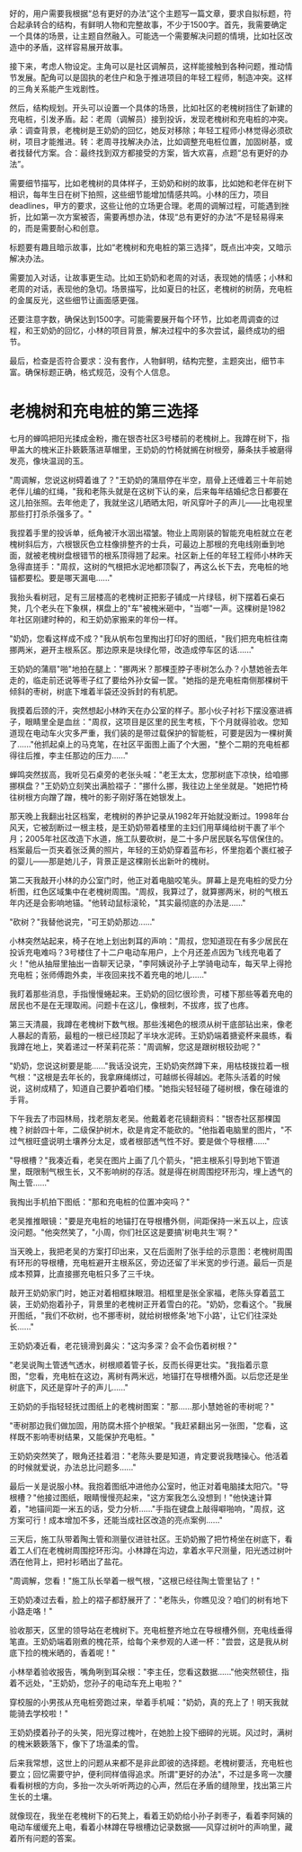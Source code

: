 <ReasoningChainRenderer>
好的，用户需要我根据“总有更好的办法”这个主题写一篇文章，要求自拟标题，符合起承转合的结构，有鲜明人物和完整故事，不少于1500字。首先，我需要确定一个具体的场景，让主题自然融入。可能选一个需要解决问题的情境，比如社区改造中的矛盾，这样容易展开故事。

接下来，考虑人物设定。主角可以是社区调解员，这样能接触到各种问题，推动情节发展。配角可以是固执的老住户和急于推进项目的年轻工程师，制造冲突。这样的三角关系能产生戏剧性。

然后，结构规划。开头可以设置一个具体的场景，比如社区的老槐树挡住了新建的充电桩，引发矛盾。起：老周（调解员）接到投诉，发现老槐树和充电桩的冲突。承：调查背景，老槐树是王奶奶的回忆，她反对移除；年轻工程师小林觉得必须砍树，项目才能推进。转：老周寻找解决办法，比如调整充电桩位置，加固树基，或者找替代方案。合：最终找到双方都接受的方案，皆大欢喜，点题“总有更好的办法”。

需要细节描写，比如老槐树的具体样子，王奶奶和树的故事，比如她和老伴在树下相识，每年生日在树下拍照，这些细节能增加情感共鸣。小林的压力，项目 deadlines，甲方的要求，这些让他的立场更合理。老周的调解过程，可能遇到挫折，比如第一次方案被否，需要再想办法，体现“总有更好的办法”不是轻易得来的，而是需要耐心和创意。

标题要有趣且暗示故事，比如“老槐树和充电桩的第三选择”，既点出冲突，又暗示解决办法。

需要加入对话，让故事更生动。比如王奶奶和老周的对话，表现她的情感；小林和老周的对话，表现他的急切。场景描写，比如夏日的社区，老槐树的树荫，充电桩的金属反光，这些细节让画面感更强。

还要注意字数，确保达到1500字。可能需要展开每个环节，比如老周调查的过程，和王奶奶的回忆，小林的项目背景，解决过程中的多次尝试，最终成功的细节。

最后，检查是否符合要求：没有套作，人物鲜明，结构完整，主题突出，细节丰富。确保标题正确，格式规范，没有个人信息。

</ReasoningChainRenderer>



# 老槐树和充电桩的第三选择

七月的蝉鸣把阳光揉成金粉，撒在银杏社区3号楼前的老槐树上。我蹲在树下，指甲盖大的槐米正扑簌簌落进草帽里，王奶奶的竹椅就搁在树根旁，藤条扶手被磨得发亮，像块温润的玉。

"周调解，您说这树碍着谁了？"王奶奶的蒲扇停在半空，扇骨上还缠着三十年前她老伴儿编的红绳，"我和老陈头就是在这树下认的亲，后来每年结婚纪念日都要在这儿拍张照。去年他走了，我就坐这儿晒晒太阳，听风穿叶子的声儿——比电视里那些打打杀杀强多了。"

我捏着手里的投诉单，纸角被汗水洇出褶皱。物业上周刚装的智能充电桩就立在老槐树斜后方，六根银灰色立柱像排整齐的士兵，可最边上那根的充电线刚垂到地面，就被老槐树盘根错节的根系顶得翘了起来。社区新上任的年轻工程师小林昨天急得直搓手："周叔，这树的气根把水泥地都顶裂了，再这么长下去，充电桩的地锚都要松。要是哪天漏电......"

我抬头看树冠，足有三层楼高的老槐树正把影子铺成一片绿毯，树下摆着石桌石凳，几个老头在下象棋，棋盘上的"车"被槐米砸中，"当啷"一声。这棵树是1982年社区刚建时种的，和王奶奶家搬来的年份一样。

"奶奶，您看这样成不成？"我从帆布包里掏出打印好的图纸，"我们把充电桩往南挪两米，避开主根系区。那边原来是块绿化带，改造成停车区的话......"

王奶奶的蒲扇"啪"地拍在腿上："挪两米？那棵歪脖子枣树怎么办？小慧她爸去年走的，临走前还说等枣子红了要给外孙女留一筐。"她指的是充电桩南侧那棵树干倾斜的枣树，树底下堆着半袋还没拆封的有机肥。

我摸着后颈的汗，突然想起小林昨天在办公室的样子。那小伙子衬衫下摆没塞进裤子，眼睛里全是血丝："周叔，这项目是区里的民生考核，下个月就得验收。您知道现在电动车火灾多严重，我们装的是带过载保护的智能桩，可要是因为一棵树黄了......"他抓起桌上的马克笔，在社区平面图上画了个大圈，"整个二期的充电桩都得往后推，李主任那边的压力......"

蝉鸣突然拔高，我听见石桌旁的老张头喊："老王太太，您那树底下凉快，给咱挪挪棋盘？"王奶奶立刻笑出满脸褶子："挪什么挪，我往边上坐坐就是。"她把竹椅往树根方向蹭了蹭，槐叶的影子刚好落在她银发上。

那天晚上我翻出社区档案，老槐树的养护记录从1982年开始就没断过。1998年台风天，它被刮断过一根主枝，是王奶奶带着楼里的主妇们用草绳给树干裹了半个月；2005年社区改造下水道，施工队要砍树，是二十多户居民联名写信保住的。档案最后一页夹着张泛黄的照片，年轻的王奶奶穿着蓝布衫，怀里抱着个裹红被子的婴儿——那是她儿子，背景正是这棵刚长出新叶的槐树。

第二天我敲开小林的办公室门时，他正对着电脑咬笔头。屏幕上是充电桩的受力分析图，红色区域集中在老槐树周围。"周叔，我算过了，就算挪两米，树的气根五年内还是会影响地锚。"他转动鼠标滚轮，"其实最彻底的办法是......"

"砍树？"我替他说完，"可王奶奶那边......"

小林突然站起来，椅子在地上划出刺耳的声响："周叔，您知道现在有多少居民在投诉充电难吗？3号楼住了十二户电动车用户，上个月还差点因为飞线充电着了火！"他从抽屉里抽出一沓聊天记录，"李阿姨说孙子上学骑电动车，每天早上得抢充电桩；张师傅跑外卖，半夜回来找不着充电的地儿......"

我盯着那些消息，手指慢慢蜷起来。王奶奶的回忆很珍贵，可楼下那些等着充电的居民也不是在无理取闹。问题卡在这儿，像根刺，不拔疼，拔了也疼。

第三天清晨，我蹲在老槐树下数气根。那些浅褐色的根须从树干底部钻出来，像老人暴起的青筋，最粗的一根已经顶起了半块水泥砖。王奶奶端着搪瓷杯来晨练，看我蹲在地上，笑着递过一杯茉莉花茶："周调解，您这是跟树根较劲呢？"

"奶奶，您说这树要是能......"我话没说完，王奶奶突然蹲下来，用枯枝拨拉着一根气根："这根是去年长的，我拿麻绳绑过，可越绑长得越凶。老陈头活着的时候说，这树成精了，知道自己要护着咱们楼。"她指尖轻轻碰了碰树根，像在碰谁的手背。

下午我去了市园林局，找老朋友老吴。他戴着老花镜翻资料："银杏社区那棵国槐？树龄四十年，二级保护树木，砍是肯定不能砍的。"他指着电脑里的图片，"不过气根旺盛说明土壤养分太足，或者根部透气性不好。要是做个导根槽......"

"导根槽？"我凑近看，老吴在图片上画了几个箭头，"把主根系引导到地下管道里，既限制气根生长，又不影响树的存活。就是得在树周围挖环形沟，埋上透气的陶土管......"

我掏出手机拍下图纸："那和充电桩的位置冲突吗？"

老吴推推眼镜："要是充电桩的地锚打在导根槽外侧，间距保持一米五以上，应该没问题。"他突然笑了，"小周，你们社区这是要搞'树电共生'啊？"

当天晚上，我把老吴的方案打印出来，又在后面附了张手绘的示意图：老槐树周围有环形的导根槽，充电桩避开主根系区，旁边还留了半米宽的步行道。最后一页是成本预算，比直接挪充电桩只多了三千块。

敲开王奶奶家门时，她正对着相框抹眼泪。相框里是张全家福，老陈头穿着蓝工装，王奶奶抱着孙子，背景里的老槐树正开着雪白的花。"奶奶，您看这个。"我展开图纸，"我们不砍树，也不挪枣树，就给树根修条'地下小路'，让它们往深处长......"

王奶奶凑近看，老花镜滑到鼻尖："这沟多深？会不会伤着树根？"

"老吴说陶土管透气透水，树根顺着管子长，反而长得更壮实。"我指着示意图，"您看，充电桩在这边，离树有两米远，地锚打在导根槽外面。以后您还是坐树底下，风还是穿叶子的声儿......"

王奶奶的手指轻轻抚过图纸上的老槐树图案："那......那小慧她爸的枣树呢？"

"枣树那边我们做加固，用防腐木搭个护根架。"我赶紧翻出另一张图，"您看，这样既不影响枣树结果，又能保护充电桩。"

王奶奶突然笑了，眼角还挂着泪："老陈头要是知道，肯定要说我瞎操心。他活着的时候就爱说，办法总比问题多......"

最后一关是说服小林。我抱着图纸冲进他办公室时，他正对着电脑揉太阳穴。"导根槽？"他接过图纸，眼睛慢慢亮起来，"这方案我怎么没想到！"他快速计算着，"地锚间距一米五的话，受力分析......"手指在键盘上敲得噼啪响，"周叔，这方案可行！成本增加不多，还能当成社区改造的亮点案例......"

三天后，施工队带着陶土管和测量仪进驻社区。王奶奶搬了把竹椅坐在树底下，看着工人们在老槐树周围挖环形沟。小林蹲在沟边，拿着水平尺测量，阳光透过树叶洒在他背上，把衬衫晒出了盐花。

"周调解，您看！"施工队长举着一根气根，"这根已经往陶土管里钻了！"

王奶奶凑过去看，脸上的褶子都舒展开了："老陈头，你瞧见没？咱们的树有地下小路走咯！"

验收那天，区里的领导站在老槐树下。充电桩整齐地立在导根槽外侧，充电线垂得笔直。王奶奶端着刚煮的槐花茶，给每个来参观的人递一杯："尝尝，这是我从树底下捡的槐米晒的，香着呢！"

小林举着验收报告，嘴角咧到耳朵根："李主任，您看这数据......"他突然顿住，指着不远处，"王奶奶，您孙子的电动车充上电啦？"

穿校服的小男孩从充电桩旁跑过来，举着手机喊："奶奶，真的充上了！明天我就能骑去学校啦！"

王奶奶摸着孙子的头笑，阳光穿过槐叶，在她脸上投下细碎的光斑。风过时，满树的槐米簌簌落下，像下了场温柔的雪。

后来我常想，这世上的问题从来都不是非此即彼的选择题。老槐树要活，充电桩也要立；回忆需要守护，便利同样值得追求。所谓"更好的办法"，不过是多弯一次腰看看树根的方向，多抬一次头听听两边的心声，然后在矛盾的缝隙里，找出第三片生长的土壤。

就像现在，我坐在老槐树下的石凳上，看着王奶奶给小孙子剥枣子，看着李阿姨的电动车缓缓充上电，看着小林蹲在导根槽边记录数据——风穿过树叶的声响里，藏着所有问题的答案。